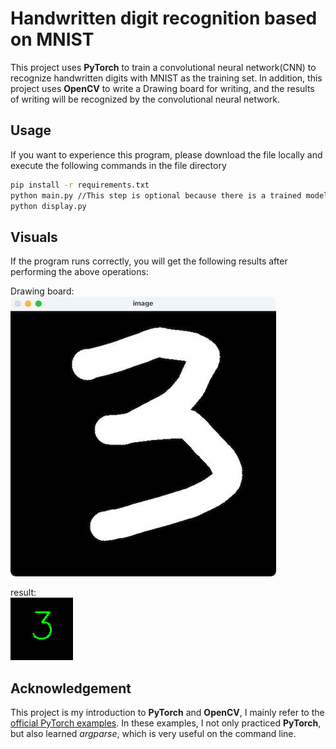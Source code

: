 # Handwritten digit recognition based on MNIST

This project uses **PyTorch** to train a convolutional neural network(CNN) to recognize handwritten digits with MNIST as the training set. In addition, this project uses **OpenCV** to write a Drawing board for writing, and the results of writing will be recognized by the convolutional neural network.

## Usage
If you want to experience this program, please download the file locally and execute the following commands in the file directory
```bash
pip install -r requirements.txt     
python main.py //This step is optional because there is a trained model in the directory     
python display.py
```
## Visuals
If the program runs correctly, you will get the following results after performing the above operations:

Drawing board:\
![DrawingBoard](drawingBoardExample.jpg)

result:\
![result](result.png)

## Acknowledgement
This project is my introduction to **PyTorch** and **OpenCV**, I mainly refer to the [official PyTorch examples](https://github.com/pytorch/examples).
In these examples, I not only practiced **PyTorch**, but also learned *argparse*, which is very useful on the command line.



